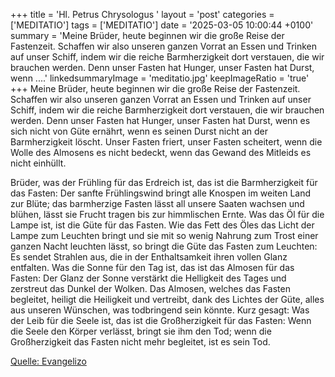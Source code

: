+++
title = 'Hl. Petrus Chrysologus  '
layout = 'post'
categories = ['MEDITATIO']
tags = ['MEDITATIO']
date = '2025-03-05 10:00:44 +0100'
summary = 'Meine Brüder, heute beginnen wir die große Reise der Fastenzeit. Schaffen wir also unseren ganzen Vorrat an Essen und Trinken auf unser Schiff, indem wir die reiche Barmherzigkeit dort verstauen, die wir brauchen werden. Denn unser Fasten hat Hunger, unser Fasten hat Durst, wenn ....'
linkedsummaryImage = 'meditatio.jpg'
keepImageRatio = 'true'
+++
Meine Brüder, heute beginnen wir die große Reise der Fastenzeit. Schaffen wir also unseren ganzen Vorrat an Essen und Trinken auf unser Schiff, indem wir die reiche Barmherzigkeit dort verstauen, die wir brauchen werden. Denn unser Fasten hat Hunger, unser Fasten hat Durst, wenn es sich nicht von Güte ernährt, wenn es seinen Durst nicht an der Barmherzigkeit löscht.<!--more--> Unser Fasten friert, unser Fasten scheitert, wenn die Wolle des Almosens es nicht bedeckt, wenn das Gewand des Mitleids es nicht einhüllt.

Brüder, was der Frühling für das Erdreich ist, das ist die Barmherzigkeit für das Fasten: Der sanfte Frühlingswind bringt alle Knospen im weiten Land zur Blüte; das barmherzige Fasten lässt all unsere Saaten wachsen und blühen, lässt sie Frucht tragen bis zur himmlischen Ernte. Was das Öl für die Lampe ist, ist die Güte für das Fasten. Wie das Fett des Öles das Licht der Lampe zum Leuchten bringt und sie mit so wenig Nahrung zum Trost einer ganzen Nacht leuchten lässt, so bringt die Güte das Fasten zum Leuchten: Es sendet Strahlen aus, die in der Enthaltsamkeit ihren vollen Glanz entfalten. Was die Sonne für den Tag ist, das ist das Almosen für das Fasten: Der Glanz der Sonne verstärkt die Helligkeit des Tages und zerstreut das Dunkel der Wolken. Das Almosen, welches das Fasten begleitet, heiligt die Heiligkeit und vertreibt, dank des Lichtes der Güte, alles aus unseren Wünschen, was todbringend sein könnte. Kurz gesagt: Was der Leib für die Seele ist, das ist die Großherzigkeit für das Fasten: Wenn die Seele den Körper verlässt, bringt sie ihm den Tod; wenn die Großherzigkeit das Fasten nicht mehr begleitet, ist es sein Tod.









[Quelle: Evangelizo](https://evangeliumtagfuertag.org/DE/gospel)
